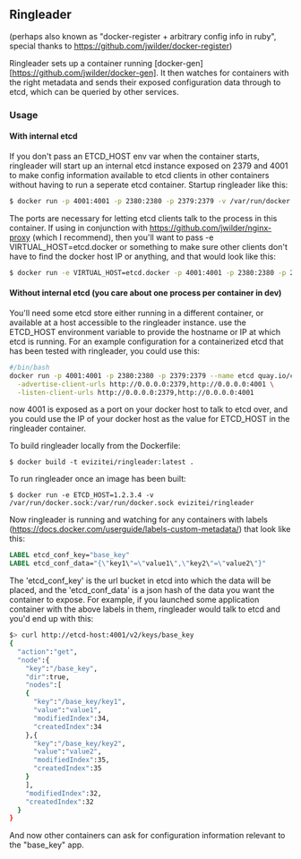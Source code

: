 ## Ringleader

(perhaps also known as "docker-register + arbitrary config info in ruby", special thanks
to https://github.com/jwilder/docker-register)

Ringleader sets up a container running [docker-gen][https://github.com/jwilder/docker-gen].  It then watches
for containers with the right metadata and sends their exposed configuration data
through to etcd, which can be queried by other services.

### Usage

#### With internal etcd
If you don't pass an ETCD_HOST env var when the container starts,
ringleader will start up an internal etcd instance exposed on 2379 and 4001 to
make config information available to etcd clients in other containers without
having to run a seperate etcd container.  Startup ringleader like this:

```bash
$ docker run -p 4001:4001 -p 2380:2380 -p 2379:2379 -v /var/run/docker.sock:/var/run/docker.sock evizitei/ringleader
```

The ports are necessary for letting etcd clients talk to the process in this container. If
using in conjunction with https://github.com/jwilder/nginx-proxy (which I recommend),
then you'll want to pass -e VIRTUAL_HOST=etcd.docker or something to make sure other clients
don't have to find the docker host IP or anything, and that would look like this:

```bash
$ docker run -e VIRTUAL_HOST=etcd.docker -p 4001:4001 -p 2380:2380 -p 2379:2379 -v /var/run/docker.sock:/var/run/docker.sock evizitei/ringleader
```

#### Without internal etcd (you care about one process per container in dev)
You'll need some etcd store either running in a different container, or available
at a host accessible to the ringleader instance. use the ETCD_HOST environment variable
to provide the hostname or IP at which etcd is running.  For an example configuration
for a containerized etcd that has been tested with ringleader, you could use this:

```bash
#/bin/bash
docker run -p 4001:4001 -p 2380:2380 -p 2379:2379 --name etcd quay.io/coreos/etcd:latest \
  -advertise-client-urls http://0.0.0.0:2379,http://0.0.0.0:4001 \
  -listen-client-urls http://0.0.0.0:2379,http://0.0.0.0:4001
```

now 4001 is exposed as a port on your docker host to talk to etcd over, and you could
use the IP of your docker host as the value for ETCD_HOST in the ringleader container.

To build ringleader locally from the Dockerfile:

    $ docker build -t evizitei/ringleader:latest .

To run ringleader once an image has been built:

    $ docker run -e ETCD_HOST=1.2.3.4 -v /var/run/docker.sock:/var/run/docker.sock evizitei/ringleader

Now ringleader is running and watching for any containers with labels (https://docs.docker.com/userguide/labels-custom-metadata/) that look like this:

```Dockerfile
LABEL etcd_conf_key="base_key"
LABEL etcd_conf_data="{\"key1\"=\"value1\",\"key2\"=\"value2\"}"
```

The 'etcd_conf_key' is the url bucket in etcd into which the data will be placed,
and the 'etcd_conf_data' is a json hash of the data you want the container to expose.
For example, if you launched some application container with the above labels in
them, ringleader would talk to etcd and you'd end up with this:

```bash
$> curl http://etcd-host:4001/v2/keys/base_key
{
  "action":"get",
  "node":{
    "key":"/base_key",
    "dir":true,
    "nodes":[
    {
      "key":"/base_key/key1",
      "value":"value1",
      "modifiedIndex":34,
      "createdIndex":34
    },{
      "key":"/base_key/key2",
      "value":"value2",
      "modifiedIndex":35,
      "createdIndex":35
    }
    ],
    "modifiedIndex":32,
    "createdIndex":32
  }
}
```

And now other containers can ask for configuration information relevant to the "base_key" app.
